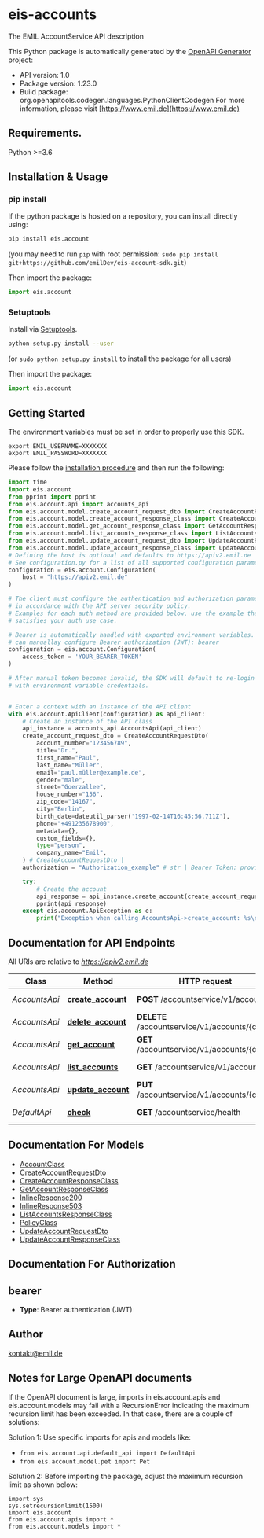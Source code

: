 # eis-accounts
The EMIL AccountService API description

This Python package is automatically generated by the [OpenAPI Generator](https://openapi-generator.tech) project:

- API version: 1.0
- Package version: 1.23.0
- Build package: org.openapitools.codegen.languages.PythonClientCodegen
For more information, please visit [https://www.emil.de](https://www.emil.de)

## Requirements.

Python >=3.6

## Installation & Usage
### pip install

If the python package is hosted on a repository, you can install directly using:

```sh
pip install eis.account
```
(you may need to run `pip` with root permission: `sudo pip install git+https://github.com/emilDev/eis-account-sdk.git`)

Then import the package:
```python
import eis.account
```

### Setuptools

Install via [Setuptools](http://pypi.python.org/pypi/setuptools).

```sh
python setup.py install --user
```
(or `sudo python setup.py install` to install the package for all users)

Then import the package:
```python
import eis.account
```

## Getting Started

The environment variables must be set in order to properly use this SDK.

```shell 
export EMIL_USERNAME=XXXXXXX
export EMIL_PASSWORD=XXXXXXX
```

Please follow the [installation procedure](#installation--usage) and then run the following:

```python
import time
import eis.account
from pprint import pprint
from eis.account.api import accounts_api
from eis.account.model.create_account_request_dto import CreateAccountRequestDto
from eis.account.model.create_account_response_class import CreateAccountResponseClass
from eis.account.model.get_account_response_class import GetAccountResponseClass
from eis.account.model.list_accounts_response_class import ListAccountsResponseClass
from eis.account.model.update_account_request_dto import UpdateAccountRequestDto
from eis.account.model.update_account_response_class import UpdateAccountResponseClass
# Defining the host is optional and defaults to https://apiv2.emil.de
# See configuration.py for a list of all supported configuration parameters.
configuration = eis.account.Configuration(
    host = "https://apiv2.emil.de"
)

# The client must configure the authentication and authorization parameters
# in accordance with the API server security policy.
# Examples for each auth method are provided below, use the example that
# satisfies your auth use case.

# Bearer is automatically handled with exported environment variables. However, you
# can manuallay configure Bearer authorization (JWT): bearer
configuration = eis.account.Configuration(
    access_token = 'YOUR_BEARER_TOKEN'
)

# After manual token becomes invalid, the SDK will default to re-login automatically
# with environment variable credentials.


# Enter a context with an instance of the API client
with eis.account.ApiClient(configuration) as api_client:
    # Create an instance of the API class
    api_instance = accounts_api.AccountsApi(api_client)
    create_account_request_dto = CreateAccountRequestDto(
        account_number="123456789",
        title="Dr.",
        first_name="Paul",
        last_name="Müller",
        email="paul.müller@example.de",
        gender="male",
        street="Goerzallee",
        house_number="156",
        zip_code="14167",
        city="Berlin",
        birth_date=dateutil_parser('1997-02-14T16:45:56.711Z'),
        phone="+491235678900",
        metadata={},
        custom_fields={},
        type="person",
        company_name="Emil",
    ) # CreateAccountRequestDto | 
    authorization = "Authorization_example" # str | Bearer Token: provided by the login endpoint under the name accessToken. (optional)

    try:
        # Create the account
        api_response = api_instance.create_account(create_account_request_dto, authorization=authorization)
        pprint(api_response)
    except eis.account.ApiException as e:
        print("Exception when calling AccountsApi->create_account: %s\n" % e)
```

## Documentation for API Endpoints

All URIs are relative to *https://apiv2.emil.de*

Class | Method | HTTP request | Description
------------ | ------------- | ------------- | -------------
*AccountsApi* | [**create_account**](docs/AccountsApi.md#create_account) | **POST** /accountservice/v1/accounts | Create the account
*AccountsApi* | [**delete_account**](docs/AccountsApi.md#delete_account) | **DELETE** /accountservice/v1/accounts/{code} | Delete the account
*AccountsApi* | [**get_account**](docs/AccountsApi.md#get_account) | **GET** /accountservice/v1/accounts/{code} | Retrieve the account
*AccountsApi* | [**list_accounts**](docs/AccountsApi.md#list_accounts) | **GET** /accountservice/v1/accounts | List accounts
*AccountsApi* | [**update_account**](docs/AccountsApi.md#update_account) | **PUT** /accountservice/v1/accounts/{code} | Update the account
*DefaultApi* | [**check**](docs/DefaultApi.md#check) | **GET** /accountservice/health | Health Check


## Documentation For Models

 - [AccountClass](docs/AccountClass.md)
 - [CreateAccountRequestDto](docs/CreateAccountRequestDto.md)
 - [CreateAccountResponseClass](docs/CreateAccountResponseClass.md)
 - [GetAccountResponseClass](docs/GetAccountResponseClass.md)
 - [InlineResponse200](docs/InlineResponse200.md)
 - [InlineResponse503](docs/InlineResponse503.md)
 - [ListAccountsResponseClass](docs/ListAccountsResponseClass.md)
 - [PolicyClass](docs/PolicyClass.md)
 - [UpdateAccountRequestDto](docs/UpdateAccountRequestDto.md)
 - [UpdateAccountResponseClass](docs/UpdateAccountResponseClass.md)


## Documentation For Authorization


## bearer

- **Type**: Bearer authentication (JWT)


## Author

kontakt@emil.de


## Notes for Large OpenAPI documents
If the OpenAPI document is large, imports in eis.account.apis and eis.account.models may fail with a
RecursionError indicating the maximum recursion limit has been exceeded. In that case, there are a couple of solutions:

Solution 1:
Use specific imports for apis and models like:
- `from eis.account.api.default_api import DefaultApi`
- `from eis.account.model.pet import Pet`

Solution 2:
Before importing the package, adjust the maximum recursion limit as shown below:
```
import sys
sys.setrecursionlimit(1500)
import eis.account
from eis.account.apis import *
from eis.account.models import *
```

